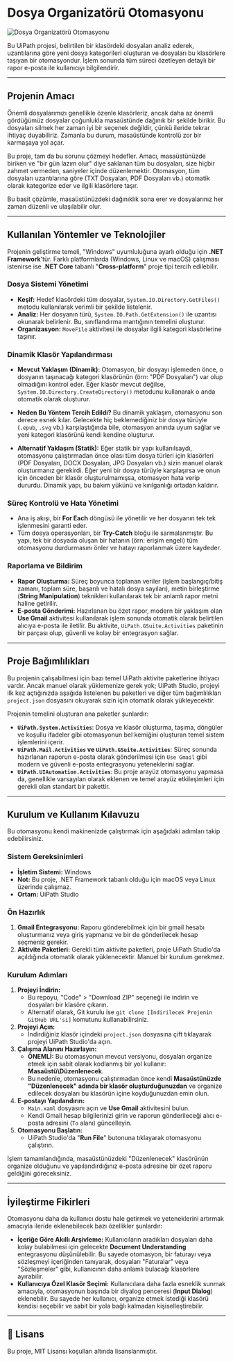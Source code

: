 
# Dosya Organizatörü Otomasyonu

![Dosya Organizatörü Otomasyonu](FileEditor.gif)

Bu UiPath projesi, belirtilen bir klasördeki dosyaları analiz ederek, uzantılarına göre yeni dosya kategorileri oluşturan ve dosyaları bu klasörlere taşıyan bir otomasyondur. İşlem sonunda tüm süreci özetleyen detaylı bir rapor e-posta ile kullanıcıyı bilgilendirir.

---

## Projenin Amacı

Önemli dosyalarımızı genellikle özenle klasörleriz, ancak daha az önemli gördüğümüz dosyalar çoğunlukla masaüstünde dağınık bir şekilde birikir. Bu dosyaları silmek her zaman iyi bir seçenek değildir, çünkü ileride tekrar ihtiyaç duyabiliriz. Zamanla bu durum, masaüstünde kontrolü zor bir karmaşaya yol açar.

Bu proje, tam da bu sorunu çözmeyi hedefler. Amacı, masaüstünüzde biriken ve "bir gün lazım olur" diye saklanan tüm bu dosyaları, size hiçbir zahmet vermeden, saniyeler içinde düzenlemektir. Otomasyon, tüm dosyaları uzantılarına göre (TXT Dosyaları, PDF Dosyaları vb.) otomatik olarak kategorize eder ve ilgili klasörlere taşır.

Bu basit çözümle, masaüstünüzdeki dağınıklık sona erer ve dosyalarınız her zaman düzenli ve ulaşılabilir olur.

---

## Kullanılan Yöntemler ve Teknolojiler

Projenin geliştirme temeli, "Windows" uyumluluğuna ayarlı olduğu için **.NET Framework**'tür. Farklı platformlarda (Windows, Linux ve macOS) çalışması istenirse ise **.NET Core** tabanlı "**Cross-platform**" proje tipi tercih edilebilir.

### Dosya Sistemi Yönetimi

* **Keşif:** Hedef klasördeki tüm dosyalar, `System.IO.Directory.GetFiles()` metodu kullanılarak verimli bir şekilde listelenir.
* **Analiz:** Her dosyanın türü, `System.IO.Path.GetExtension()` ile uzantısı okunarak belirlenir. Bu, sınıflandırma mantığının temelini oluşturur.
* **Organizasyon:** `MoveFile` aktivitesi ile dosyalar ilgili kategori klasörlerine taşınır.

### Dinamik Klasör Yapılandırması

* **Mevcut Yaklaşım (Dinamik):** Otomasyon, bir dosyayı işlemeden önce, o dosyanın taşınacağı kategori klasörünün (örn: "PDF Dosyaları") var olup olmadığını kontrol eder. Eğer klasör mevcut değilse, `System.IO.Directory.CreateDirectory()` metodunu kullanarak o anda otomatik olarak oluşturur.

* **Neden Bu Yöntem Tercih Edildi?** Bu dinamik yaklaşım, otomasyonu son derece esnek kılar. Gelecekte hiç beklemediğiniz bir dosya türüyle (`.epub`, `.svg` vb.) karşılaştığında bile, otomasyon anında uyum sağlar ve yeni kategori klasörünü kendi kendine oluşturur.

* **Alternatif Yaklaşım (Statik):** Eğer statik bir yapı kullanılsaydı, otomasyonu çalıştırmadan önce olası tüm dosya türleri için klasörleri (PDF Dosyaları, DOCX Dosyaları, JPG Dosyaları vb.) sizin manuel olarak oluşturmanız gerekirdi. Eğer yeni bir dosya türüyle karşılaşırsa ve onun için önceden bir klasör oluşturulmamışsa, otomasyon hata verip dururdu. Dinamik yapı, bu bakım yükünü ve kırılganlığı ortadan kaldırır.

### Süreç Kontrolü ve Hata Yönetimi

* Ana iş akışı, bir **For Each** döngüsü ile yönetilir ve her dosyanın tek tek işlenmesini garanti eder.
* Tüm dosya operasyonları, bir **Try-Catch** bloğu ile sarmalanmıştır. Bu yapı, tek bir dosyada oluşan bir hatanın (örn: erişim engeli) tüm otomasyonu durdurmasını önler ve hatayı raporlanmak üzere kaydeder.

### Raporlama ve Bildirim

* **Rapor Oluşturma:** Süreç boyunca toplanan veriler (işlem başlangıç/bitiş zamanı, toplam süre, başarılı ve hatalı dosya sayıları), metin birleştirme (**String Manipulation**) teknikleri kullanılarak tek bir anlamlı rapor metni haline getirilir.
* **E-posta Gönderimi:** Hazırlanan bu özet rapor, modern bir yaklaşım olan **Use Gmail** aktivitesi kullanılarak işlem sonunda otomatik olarak belirtilen alıcıya e-posta ile iletilir. Bu aktivite, `UiPath.GSuite.Activities` paketinin bir parçası olup, güvenli ve kolay bir entegrasyon sağlar.

---

## Proje Bağımlılıkları

Bu projenin çalışabilmesi için bazı temel UiPath aktivite paketlerine ihtiyacı vardır. Ancak manuel olarak yüklemenize gerek yok; UiPath Studio, projeyi ilk kez açtığınızda aşağıda listelenen bu paketleri ve diğer tüm bağımlılıkları `project.json` dosyasını okuyarak sizin için otomatik olarak yükleyecektir.

Projenin temelini oluşturan ana paketler şunlardır:

* **`UiPath.System.Activities`**: Dosya ve klasör oluşturma, taşıma, döngüler ve koşullu ifadeler gibi otomasyonun bel kemiğini oluşturan temel sistem işlemlerini içerir.
* **`UiPath.Mail.Activities` ve `UiPath.GSuite.Activities`**: Süreç sonunda hazırlanan raporun e-posta olarak gönderilmesi için `Use Gmail` gibi modern ve güvenli e-posta entegrasyonu yeteneklerini sağlar.
* **`UiPath.UIAutomation.Activities`**: Bu proje arayüz otomasyonu yapmasa da, genellikle varsayılan olarak eklenen ve temel arayüz etkileşimleri için gerekli olan standart bir pakettir.

---

## Kurulum ve Kullanım Kılavuzu

Bu otomasyonu kendi makinenizde çalıştırmak için aşağıdaki adımları takip edebilirsiniz.

### Sistem Gereksinimleri

* **İşletim Sistemi:** Windows
* **Not:** Bu proje, .NET Framework tabanlı olduğu için macOS veya Linux üzerinde çalışmaz.
* **Ortam:** UiPath Studio

### Ön Hazırlık

1.  **Gmail Entegrasyonu:** Raporu gönderebilmek için bir gmail hesabı oluşturmanız veya giriş yapmanız ve bir de gönderilecek hesap seçmeniz gerekir.
2.  **Aktivite Paketleri:** Gerekli tüm aktivite paketleri, proje UiPath Studio'da açıldığında otomatik olarak yüklenecektir. Manuel bir kurulum gerekmez.

### Kurulum Adımları

1.  **Projeyi İndirin:**
    * Bu repoyu, "Code" > "Download ZIP" seçeneği ile indirin ve dosyaları bir klasöre çıkarın.
    * Alternatif olarak, Git kurulu ise `git clone [İndirilecek Projenin GitHub URL'si]` komutunu kullanabilirsiniz.
2.  **Projeyi Açın:**
    * İndirdiğiniz klasör içindeki `project.json` dosyasına çift tıklayarak projeyi UiPath Studio'da açın.
3.  **Çalışma Alanını Hazırlayın:**
    * **ÖNEMLİ:** Bu otomasyonun mevcut versiyonu, dosyaları organize etmek için sabit olarak kodlanmış bir yol kullanır: **Masaüstü\Düzenlenecek**.
    * Bu nedenle, otomasyonu çalıştırmadan önce kendi **Masaüstünüzde "Düzenlenecek" adında bir klasör oluşturduğunuzdan** ve organize edilecek dosyaları bu klasörün içine koyduğunuzdan emin olun.
4.  **E-postayı Yapılandırın:**
    * `Main.xaml` dosyasını açın ve **Use Gmail** aktivitesini bulun.
    * Kendi Gmail hesap bilgilerinizi girin ve raporun gönderileceği alıcı e-posta adresini (`To` alanı) güncelleyin.
5.  **Otomasyonu Başlatın:**
    * UiPath Studio'da "**Run File**" butonuna tıklayarak otomasyonu çalıştırın.

İşlem tamamlandığında, masaüstünüzdeki "Düzenlenecek" klasörünün organize olduğunu ve yapılandırdığınız e-posta adresine bir özet raporu geldiğini göreceksiniz.

---

## İyileştirme Fikirleri

Otomasyonu daha da kullanıcı dostu hale getirmek ve yeteneklerini artırmak amacıyla ileride eklenebilecek bazı özellikler şunlardır:

* **İçeriğe Göre Akıllı Arşivleme:** Kullanıcıların aradıkları dosyaları daha kolay bulabilmesi için gelecekte **Document Understanding** entegrasyonu düşünülebilir. Bu sayede otomasyon, bir faturayı veya sözleşmeyi içeriğinden tanıyarak, dosyaları "Faturalar" veya "Sözleşmeler" gibi, kullanıcının daha anlamlı bulacağı klasörlere ayırabilir.
* **Kullanıcıya Özel Klasör Seçimi:** Kullanıcılara daha fazla esneklik sunmak amacıyla, otomasyonun başında bir diyalog penceresi (**Input Dialog**) eklenebilir. Bu sayede her kullanıcı, organize etmek istediği klasörü kendisi seçebilir ve sabit bir yola bağlı kalmadan kişiselleştirebilir.

---

## 📄 Lisans

Bu proje, MIT Lisansı koşulları altında lisanslanmıştır.
